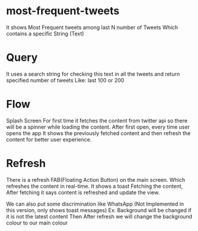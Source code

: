 # most-frequent-tweets
It shows Most Frequent tweets among last N number of Tweets Which contains a specific String (Text)


# Query
It uses a search string for checking this text in all the tweets and return specified number of tweets Like: last 100 or 200

# Flow
Splash Screen
For first time it fetches the content from twitter api so there will be a spinner while loading the content.
After first open, every time user opens the app It shows the previously fetched content and then refresh the content for better user experience.

# Refresh
There is a refresh FAB(Floating Action Button) on the main screen. Which refreshes the content in real-time.
It shows a toast Fetching the content, After fetching it says content is refreshed and update the view.

We can also put some discrimination like WhatsApp (Not Implemented in this version, only shows toast messages)
Ex: Background will be changed if it is not the latest content
  Then After refresh we will change the background colour to our main colour
  

